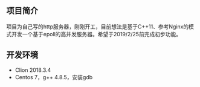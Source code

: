 ## 项目简介

项目为自己写的http服务器，刚刚开工，目前想法是基于C++11、参考Nginx的模式开发一个基于epoll的高并发服务器。希望于2019/2/25前完成初步功能。



## 开发环境

+ Clion 2018.3.4
+ Centos 7，g++ 4.8.5，安装gdb
